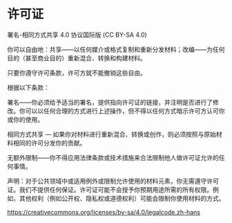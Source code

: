 # 许可证

署名-相同方式共享 4.0 协议国际版  (CC BY-SA 4.0)

你可以自由地：共享——以任何媒介或格式复制和重新分发材料；改编——为任何目的（甚至商业目的）重新混合、转换和构建材料。

只要你遵守许可条款，许可方就不能撤销这些自由。

根据以下条款：

署名——你必须给予适当的署名，提供指向许可证的链接，并注明是否进行了修改。你可以以任何合理的方式进行上述操作，但不得以任何方式暗示许可方认可你或你的使用。

相同方式共享 — 如果你对材料进行重新混合、转换或创作，则必须按照与原始材料相同的许可分发你的贡献。

无额外限制——你不得应用法律条款或技术措施来合法限制他人做许可证允许的任何事情。

声明：对于公共领域中或适用例外或限制允许使用的材料元素，你无需遵守许可证。我们不提供任何保证。许可证可能不会授予你预期用途所需的所有权限。例如，其他权利（例如公开权、隐私权或道德权利）可能会限制你使用材料的方式。

https://creativecommons.org/licenses/by-sa/4.0/legalcode.zh-hans
